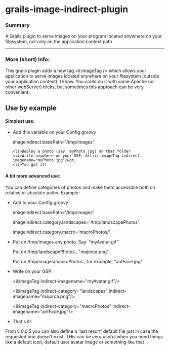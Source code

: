 grails-image-indirect-plugin
============================

<h3>Summary</h3>

A Grails plugin to serve images on your program located anywhere on your filesystem, not only on the application context path


<hr>

<h3>More (short) info:</h3>

This grails plugin adds a new tag  &lt;ii:imageTag /&gt; which allows your application to serve images located anywhere on your filesystem  (outside your application context). I know. You could do it with some Apache (or other webServer) tricks, but sometimes this approach can be very convenient. 

<h2>Use by example</h2>

<h4>Simplest use:</h4>

<ul>
	<li>Add this variable on your Config.groovy

<p>imageindirect.basePath='/tmp/images'</p>

	<li>Deploy a photo (say, myPhoto.jpg) on that folder
	<li>Write anywhere on your GSP: &lt;ii:imageTag indirect-imagename="myPhoto.jpg"/&gt; 
	<li>You got it!
</ul>


<h4>A bit more advanced use:</h4>

You can define categories of photos and make them accessible both on relative or absolute paths. Example:

<ul>
<li>Add to your Config.groovy

<p>imageindirect.basePath='/tmp/images'</p>
<p>imageindirect.category.landscapes='/tmp/landscapePhotos'</p>
<p>imageindirect.category.macro='macroPhotos/'</p>

<li><p>Put on /tmp/images any photo. Say: "myAvatar.gif"</p>
    <p>Put on /tmp/landscapePhotos , "majorca.png"</p> 
    <p>Put on /tmp/images/macroPhotos , for example, "antFace.jpg" </p>

<li>Write on your GSP: 
	<p>&lt;ii:imageTag indirect-imagename="myAvatar.gif"/&gt;</p>
	<p>&lt;ii:imageTag indirect-category="landscapes" indirect-imagename="majorca.png"/&gt;</p>
	<p>&lt;ii:imageTag indirect-category="macroPhotos" indirect-imagename="antFace.jpg"/&gt;</p>

<li>That's it!. 
</ul>
 
 
From v 0.0.5 you can also define a 'last resort' default file just in case the requested one doesn't exist. THis can be
very useful when you need things like a default icon, default user avatar image or something like that

